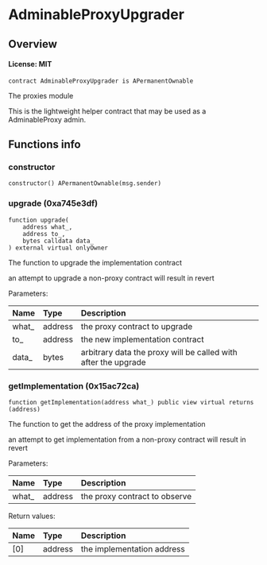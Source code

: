 # AdminableProxyUpgrader

## Overview

#### License: MIT

```solidity
contract AdminableProxyUpgrader is APermanentOwnable
```

The proxies module

This is the lightweight helper contract that may be used as a AdminableProxy admin.
## Functions info

### constructor

```solidity
constructor() APermanentOwnable(msg.sender)
```


### upgrade (0xa745e3df)

```solidity
function upgrade(
    address what_,
    address to_,
    bytes calldata data_
) external virtual onlyOwner
```

The function to upgrade the implementation contract

an attempt to upgrade a non-proxy contract will result in revert


Parameters:

| Name  | Type    | Description                                                    |
| :---- | :------ | :------------------------------------------------------------- |
| what_ | address | the proxy contract to upgrade                                  |
| to_   | address | the new implementation contract                                |
| data_ | bytes   | arbitrary data the proxy will be called with after the upgrade |

### getImplementation (0x15ac72ca)

```solidity
function getImplementation(address what_) public view virtual returns (address)
```

The function to get the address of the proxy implementation

an attempt to get implementation from a non-proxy contract will result in revert


Parameters:

| Name  | Type    | Description                    |
| :---- | :------ | :----------------------------- |
| what_ | address | the proxy contract to observe  |


Return values:

| Name | Type    | Description                |
| :--- | :------ | :------------------------- |
| [0]  | address | the implementation address |
